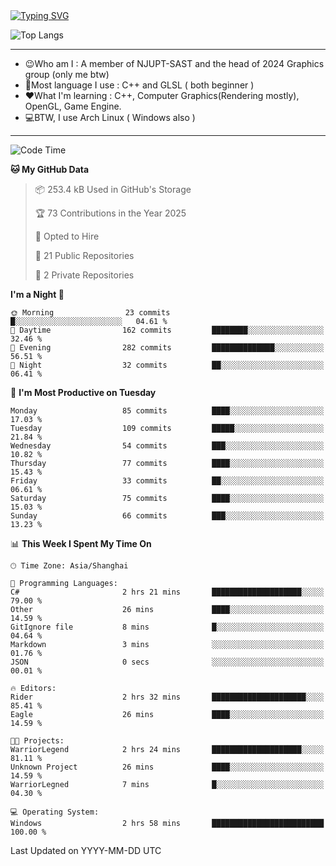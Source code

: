 <a href="https://git.io/typing-svg">
  <img src="https://readme-typing-svg.demolab.com?font=Fira+Code&pause=1000&random=false&width=435&separator=%3D&lines=std%3A%3Aprintln(%22Hello,+world!%22);" alt="Typing SVG" />
</a>

![Top Langs](https://github-readme-stats.vercel.app/api/top-langs/?username=FOTH0626&theme=transparent)

---

- 😉Who am I : A member of NJUPT-SAST and the head of 2024 Graphics group (only me btw)
- 📖Most language I use : C++ and GLSL ( both beginner )
- ❤What I'm learning : C++, Computer Graphics(Rendering mostly), OpenGL, Game Engine.
- 💻BTW, I use Arch Linux ( Windows also )
---
<!--START_SECTION:waka-->
![Code Time](http://img.shields.io/badge/Code%20Time-185%20hrs%2055%20mins-blue)

**🐱 My GitHub Data** 

> 📦 253.4 kB Used in GitHub's Storage 
 > 
> 🏆 73 Contributions in the Year 2025
 > 
> 💼 Opted to Hire
 > 
> 📜 21 Public Repositories 
 > 
> 🔑 2 Private Repositories 
 > 
**I'm a Night 🦉** 

```text
🌞 Morning                23 commits          █░░░░░░░░░░░░░░░░░░░░░░░░   04.61 % 
🌆 Daytime                162 commits         ████████░░░░░░░░░░░░░░░░░   32.46 % 
🌃 Evening                282 commits         ██████████████░░░░░░░░░░░   56.51 % 
🌙 Night                  32 commits          ██░░░░░░░░░░░░░░░░░░░░░░░   06.41 % 
```
📅 **I'm Most Productive on Tuesday** 

```text
Monday                   85 commits          ████░░░░░░░░░░░░░░░░░░░░░   17.03 % 
Tuesday                  109 commits         █████░░░░░░░░░░░░░░░░░░░░   21.84 % 
Wednesday                54 commits          ███░░░░░░░░░░░░░░░░░░░░░░   10.82 % 
Thursday                 77 commits          ████░░░░░░░░░░░░░░░░░░░░░   15.43 % 
Friday                   33 commits          ██░░░░░░░░░░░░░░░░░░░░░░░   06.61 % 
Saturday                 75 commits          ████░░░░░░░░░░░░░░░░░░░░░   15.03 % 
Sunday                   66 commits          ███░░░░░░░░░░░░░░░░░░░░░░   13.23 % 
```


📊 **This Week I Spent My Time On** 

```text
🕑︎ Time Zone: Asia/Shanghai

💬 Programming Languages: 
C#                       2 hrs 21 mins       ████████████████████░░░░░   79.00 % 
Other                    26 mins             ████░░░░░░░░░░░░░░░░░░░░░   14.59 % 
GitIgnore file           8 mins              █░░░░░░░░░░░░░░░░░░░░░░░░   04.64 % 
Markdown                 3 mins              ░░░░░░░░░░░░░░░░░░░░░░░░░   01.76 % 
JSON                     0 secs              ░░░░░░░░░░░░░░░░░░░░░░░░░   00.01 % 

🔥 Editors: 
Rider                    2 hrs 32 mins       █████████████████████░░░░   85.41 % 
Eagle                    26 mins             ████░░░░░░░░░░░░░░░░░░░░░   14.59 % 

🐱‍💻 Projects: 
WarriorLegend            2 hrs 24 mins       ████████████████████░░░░░   81.11 % 
Unknown Project          26 mins             ████░░░░░░░░░░░░░░░░░░░░░   14.59 % 
WarriorLegned            7 mins              █░░░░░░░░░░░░░░░░░░░░░░░░   04.30 % 

💻 Operating System: 
Windows                  2 hrs 58 mins       █████████████████████████   100.00 % 
```


 Last Updated on YYYY-MM-DD UTC
<!--END_SECTION:waka-->
